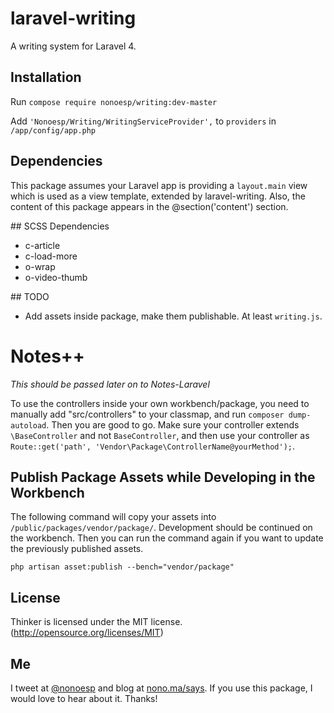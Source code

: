 # laravel-writing

A writing system for Laravel 4.

## Installation

Run `compose require nonoesp/writing:dev-master`

Add `'Nonoesp/Writing/WritingServiceProvider',` to `providers` in `/app/config/app.php`

## Dependencies

This package assumes your Laravel app is providing a `layout.main` view which is used as a view template, extended by laravel-writing. Also, the content of this package appears in the @section('content') section.

## SCSS Dependencies

* c-article
* c-load-more
* o-wrap
* o-video-thumb

## TODO

* Add assets inside package, make them publishable. At least `writing.js`.

# Notes++

*This should be passed later on to Notes-Laravel*

To use the controllers inside your own workbench/package, you need to manually add "src/controllers" to your classmap, and run `composer dump-autoload`. Then you are good to go. Make sure your controller extends `\BaseController` and not `BaseController`, and then use your controller as `Route::get('path', 'Vendor\Package\ControllerName@yourMethod');`.


## Publish Package Assets while Developing in the Workbench

The following command will copy your assets into `/public/packages/vendor/package/`. Development should be continued on the workbench. Then you can run the command again if you want to update the previously published assets.

`php artisan asset:publish --bench="vendor/package"`

## License

Thinker is licensed under the MIT license. (http://opensource.org/licenses/MIT)

## Me

I tweet at [@nonoesp](http://www.twitter.com/nonoesp) and blog at [nono.ma/says](http://nono.ma/says). If you use this package, I would love to hear about it. Thanks!
